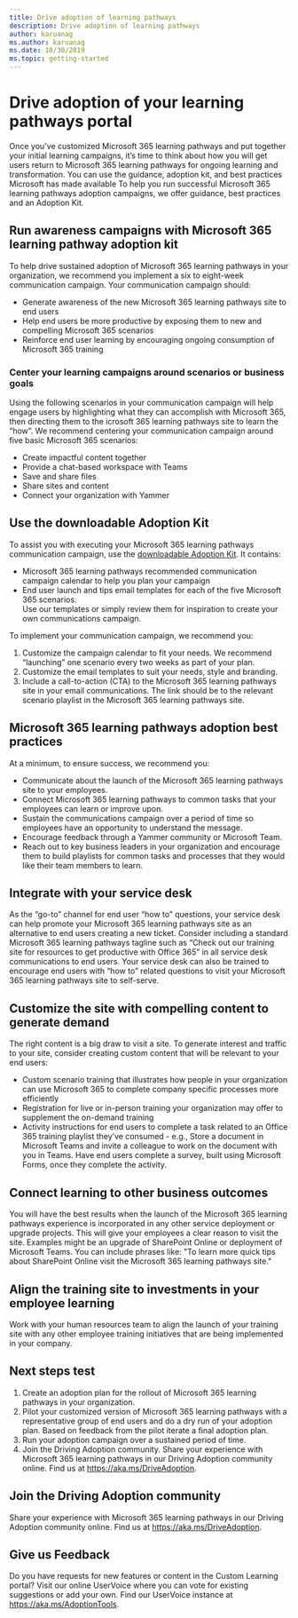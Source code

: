 ```yaml
---
title: Drive adoption of learning pathways
description: Drive adoption of learning pathways               
author: karuanag
ms.author: karuanag
ms.date: 10/30/2019
ms.topic: getting-started 
---
```


# Drive adoption of your learning pathways portal
Once you've customized Microsoft 365 learning pathways and put together your initial learning campaigns, it’s time to think about how you will get users return to Microsoft 365 learning pathways for ongoing learning and transformation. You can use the guidance, adoption kit, and best practices Microsoft has made available To help you run successful Microsoft 365 learning pathways adoption campaigns, we offer guidance, best practices and an Adoption Kit. 

## Run awareness campaigns with Microsoft 365 learning pathway adoption kit
To help drive sustained adoption of Microsoft 365 learning pathways in your organization, we recommend you implement a six to eight-week communication campaign. Your communication campaign should: 

- Generate awareness of the new Microsoft 365 learning pathways site to end users
- Help end users be more productive by exposing them to new and compelling Microsoft 365 scenarios 
- Reinforce end user learning by encouraging ongoing consumption of Microsoft 365 training

### Center your learning campaigns around scenarios or business goals
Using the following scenarios in your communication campaign will help engage users by highlighting what they can accomplish with Microsoft 365, then directing them to the icrosoft 365 learning pathways site to learn the “how”. We recommend centering your communication campaign around five basic Microsoft 365 scenarios:

- Create impactful content together
- Provide a chat-based workspace with Teams
- Save and share files
- Share sites and content
- Connect your organization with Yammer

## Use the downloadable Adoption Kit
To assist you with executing your Microsoft 365 learning pathways communication campaign, use the [downloadable Adoption Kit](https://teamworktools.azurewebsites.net/m365lp/m365lpadoptionkit.zip). It contains: 

- Microsoft 365 learning pathways recommended communication campaign calendar to help you plan your campaign
- End user launch and tips email templates for each of the five Microsoft 365 scenarios.    
Use our templates or simply review them for inspiration to create your own communications campaign.

To implement your communication campaign, we recommend you: 
1. Customize the campaign calendar to fit your needs. We recommend “launching” one scenario every two weeks as part of your plan.
2. Customize the email templates to suit your needs, style and branding.
3. Include a call-to-action (CTA) to the Microsoft 365 learning pathways site in your email communications. The link should be to the relevant scenario playlist in the Microsoft 365 learning pathways site.

## Microsoft 365 learning pathways adoption best practices
At a minimum, to ensure success, we recommend you:
- Communicate about the launch of the Microsoft 365 learning pathways site to your employees.  
- Connect Microsoft 365 learning pathways to common tasks that your employees can learn or improve upon.
- Sustain the communications campaign over a period of time so employees have an opportunity to understand the message.
- Encourage feedback through a Yammer community or Microsoft Team.
- Reach out to key business leaders in your organization and encourage them to build playlists for common tasks and processes that they would like their team members to learn.  

## Integrate with your service desk
As the “go-to” channel for end user “how to” questions, your service desk can help promote your Microsoft 365 learning pathways site as an alternative to end users creating a new ticket. Consider including a standard Microsoft 365 learning pathways tagline such as “Check out our training site for resources to get productive with Office 365” in all service desk communications to end users. Your service desk can also be trained to encourage end users with “how to” related questions to visit your Microsoft 365 learning pathways site to self-serve. 

## Customize the site with compelling content to generate demand
The right content is a big draw to visit a site. To generate interest and traffic to your site, consider creating custom content that will be relevant to your end users: 
- Custom scenario training that illustrates how people in your organization can use Microsoft 365 to complete company specific processes more efficiently
- Registration for live or in-person training your organization may offer to supplement the on-demand training
- Activity instructions for end users to complete a task related to an Office 365 training playlist they’ve consumed - e.g., Store a document in Microsoft Teams and invite a colleague to work on the document with you in Teams. Have end users complete a survey, built using Microsoft Forms, once they complete the activity.    

## Connect learning to other business outcomes
You will have the best results when the launch of the Microsoft 365 learning pathways experience is incorporated in any other service deployment or upgrade projects. This will give your employees a clear reason to visit the site. Examples might be an upgrade of SharePoint Online or deployment of Microsoft Teams. You can include phrases like: "To learn more quick tips about SharePoint Online visit the Microsoft 365 learning pathways site."

## Align the training site to investments in your employee learning
Work with your human resources team to align the launch of your training site with any other employee training initiatives that are being implemented in your company.

## Next steps test
1.	Create an adoption plan for the rollout of Microsoft 365 learning pathways in your organization.
2.	Pilot your customized version of Microsoft 365 learning pathways with a representative group of end users and do a dry run of your adoption plan. Based on feedback from the pilot iterate a final adoption plan.
3.	Run your adoption campaign over a sustained period of time. 
4.	Join the Driving Adoption community. Share your experience with Microsoft 365 learning pathways in our Driving Adoption community online. Find us at https://aka.ms/DriveAdoption. 

## Join the Driving Adoption community

Share your experience with Microsoft 365 learning pathways in our Driving Adoption community online.  Find us at https://aka.ms/DriveAdoption.

## Give us Feedback

Do you have requests for new features or content in the Custom Learning portal?  Visit our online UserVoice where you can vote for existing suggestions or add your own.  Find our UserVoice instance at https://aka.ms/AdoptionTools.
